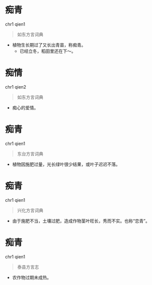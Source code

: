 # 痴青
chr1 qien1
> 如东方言词典
- 植物生长期过了又长出青苗，称痴青。
  - 已经立冬，稻田里还在下～。

# 痴情
chr1 qien2
> 如东方言词典
- 痴心的爱情。

# 痴青
chr1 qien1
> 东台方言词典
- 植物因施肥过量，光长绿叶很少结果，或叶子迟迟不落。

# 痴青
chr1 qien1
> 兴化方言词典
- 由于施肥不当，土壤过肥，造成作物茎叶旺长，秀而不实。也称“恋青”。

# 痴青
chr1 qien1
> 泰县方言志
- 农作物过期未成热。
